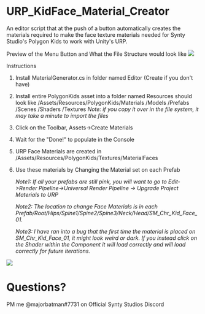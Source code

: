 # URP_KidFace_Material_Creator
 An editor script that at the push of a button automatically creates the materials required to make the face texture materials needed for Synty Studio's Polygon Kids to work with Unity's URP.
 
 Preview of the Menu Button and What the File Structure would look like
 <img src=https://github.com/brucebarnes/URP-FaceMaterialCreate/blob/main/DemoEditorButtonAndFileStructure.gif/>
 
Instructions
1) Install MaterialGenerator.cs in folder named Editor (Create if you don't have)
2) Install entire PolygonKids asset into a folder named Resources  should look like
   /Assets/Resources/PolygonKids/Materials
                                /Models
                                /Prefabs
                                /Scenes
                                /Shaders
                                /Textures
  *Note: if you copy it over in the file system, it may take a minute to import the files*
3) Click on the Toolbar, Assets->Create Materials
4) Wait for the "Done!" to populate in the Console
5) URP Face Materials are created in /Assets/Resources/PolygonKids/Textures/MaterialFaces
6) Use these materials by Changing the Material set on each Prefab

    *Note1: If all your prefabs are still pink, you will want to go to Edit->Render Pipeline->Universal Render Pipeline -> Upgrade Project Materials to URP*

    *Note2: The location to change Face Materials is in each Prefab/Root/Hips/Spine1/Spine2/Spine3/Neck/Head/SM_Chr_Kid_Face_01.*

    *Note3: I have ran into a bug that the first time the material is placed on SM_Chr_Kid_Face_01, it might look weird or dark.  If you instead click on the Shader within the Component it will load correctly and will load correctly for future iterations.*
    
<img src=https://github.com/brucebarnes/URP-FaceMaterialCreate/blob/main/DemoChangeFaceAndBugFix.gif/>

<h1>Questions?</h1>
PM me @majorbatman#7731 on Official Synty Studios Discord
